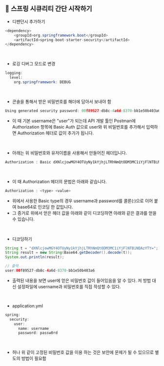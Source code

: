 📌 스프링 시큐리티 간단 시작하기
-

* 디팬던시 추가하기
```java
<dependency>
    <groupId>org.springframework.boot</groupId>
    <artifactId>spring-boot-starter-security</artifactId>
</dependency>
```

<br/>

* 로깅 디버그 모드로 변경
```java
logging:
  level:
    org.springframework: DEBUG
```

<br/>

* 콘솔을 통해서 받은 비밀번호를 해더에 담아서 보내야 함

```js
Using generated security password: 00f89527-db8c-4a6d-8370-bb1e50b403a6
```
* 이 때 기본 username은 "user"가 되는데 API 개발 툴인 Postman에 Authorization 항목에 Basic Auth 값으로 user와 위 비밀번호를 추가해서 입력하면 Authorization 헤더로 값이 추가가 됩니다.


<br/>

* 아래는 위 비밀번호와 유저이름을 사용해서 만들어진 헤더입니다.
```java
Authorization : Basic dXNlcjowMGY4OTUyNy1kYjhjLTRhNmQtODM3MC1iYjFlNTBiNDAzYTY=
```
<br/>


* 이 때 Authorization 헤더의 문법은 아래와 같습니다.

```java
Authorization : <type> <value>
```
* 위에서 사용한 Basic type의 경우 username과 password를 콜론(:)으로 이어 붙여 base64로 인코딩 한 값입니다.
* 그 증거로 위에서 얻은 헤더 값을 아래와 같이 디코딩하면 아래와 같은 결과를 얻을 수 있습니다.

<br/>


* 디코딩하기
```java
String t = "dXNlcjowMGY4OTUyNy1kYjhjLTRhNmQtODM3MC1iYjFlNTBiNDAzYTY=";
String result = new String(Base64.getDecoder().decode(t));
System.out.println(result);

// 출력
user:00f89527-db8c-4a6d-8370-bb1e50b403a6 
```
* 출력된 내용을 보면 user에 얻은 비밀번호 값이 들어있음을 알 수 있다. 저 방법 대신 설정파일에 username과 비밀번호를 직접 작성할 수 있다.


<br/>

* application.yml
```java
spring:
  security:
    user:
      name: username
      password: passw0rd
```



<br/>

* 허나 위 같이 고정된 비밀번호 값을 이용 하는 것은 보안에 문제가 될 수 있으므로 별도의 방법이 필요함








